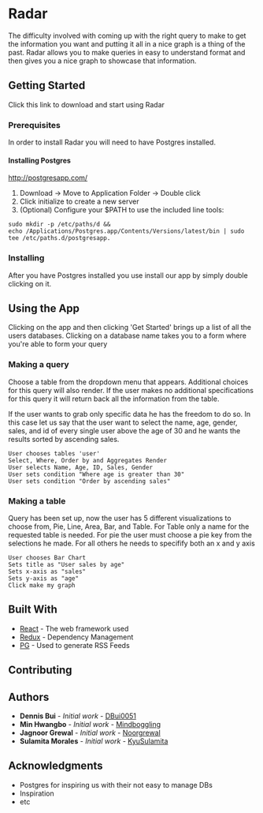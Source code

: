 # Radar

The difficulty involved with coming up with the right query to make to get the information you want and putting it all in a nice graph is a thing of the past. Radar allows you to make queries in easy to understand format and then gives you a nice graph to showcase that information.

## Getting Started

Click this link to download and start using Radar

### Prerequisites

In order to install Radar you will need to have Postgres installed.  
#### Installing Postgres

http://postgresapp.com/

1. Download -> Move to Application Folder -> Double click
2. Click initialize to create a new server
3. (Optional) Configure your $PATH to use the included line tools:

```
sudo mkdir -p /etc/paths/d &&
echo /Applications/Postgres.app/Contents/Versions/latest/bin | sudo tee /etc/paths.d/postgresapp.
```

### Installing

After you have Postgres installed you use install our app by simply double clicking on it.


## Using the App

Clicking on the app and then clicking 'Get Started' brings up a list of all the users databases. Clicking on a database name takes you to a form where you're able to form your query

### Making a query
Choose a table from the dropdown menu that appears. Additional choices for this query will also render. If the user makes no additional specifications for this query it will return back all the information from the table. 

If the user wants to grab only specific data he has the freedom to do so. In this case let us say that the user want to select the name, age, gender, sales, and id of every single user above the age of 30 and he wants the results sorted by ascending sales.
```
User chooses tables 'user'
Select, Where, Order by and Aggregates Render
User selects Name, Age, ID, Sales, Gender
User sets condition "Where age is greater than 30"
User sets condition "Order by ascending sales"
```

### Making a table

Query has been set up, now the user has 5 different visualizations to choose from, Pie, Line, Area, Bar, and Table. For Table only a name for the requested table is needed. For pie the user must choose a pie key from the selections he made. For all others he needs to specifify both an x and y axis

```
User chooses Bar Chart
Sets title as "User sales by age"
Sets x-axis as "sales"
Sets y-axis as "age"
Click make my graph
```


## Built With

* [React](http://www.dropwizard.io/1.0.2/docs/) - The web framework used
* [Redux](https://maven.apache.org/) - Dependency Management
* [PG](https://rometools.github.io/rome/) - Used to generate RSS Feeds

## Contributing


## Authors

* **Dennis Bui** - *Initial work* - [DBui0051](https://github.com/DBui0051)
* **Min Hwangbo** - *Initial work* - [Mindboggling](https://github.com/Mindboggling)
* **Jagnoor Grewal** - *Initial work* - [Noorgrewal](https://github.com/Noorgrewal)
* **Sulamita Morales** - *Initial work* - [KyuSulamita](https://github.com/KyuSulamita)


## Acknowledgments

* Postgres for inspiring us with their not easy to manage DBs
* Inspiration
* etc
